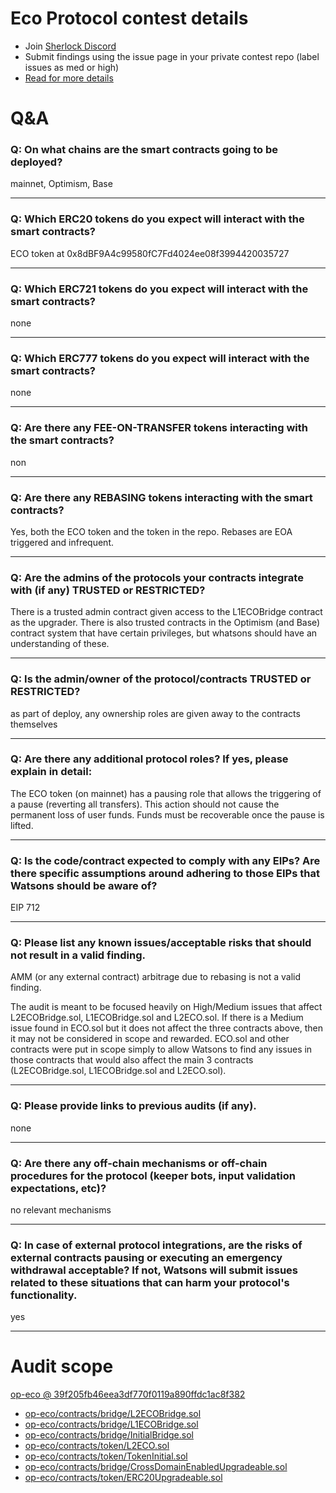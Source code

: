 
# Eco Protocol contest details

- Join [Sherlock Discord](https://discord.gg/MABEWyASkp)
- Submit findings using the issue page in your private contest repo (label issues as med or high)
- [Read for more details](https://docs.sherlock.xyz/audits/watsons)

# Q&A

### Q: On what chains are the smart contracts going to be deployed?
mainnet, Optimism, Base
___

### Q: Which ERC20 tokens do you expect will interact with the smart contracts? 
ECO token at 0x8dBF9A4c99580fC7Fd4024ee08f3994420035727
___

### Q: Which ERC721 tokens do you expect will interact with the smart contracts? 
none
___

### Q: Which ERC777 tokens do you expect will interact with the smart contracts? 
none
___

### Q: Are there any FEE-ON-TRANSFER tokens interacting with the smart contracts?

non
___

### Q: Are there any REBASING tokens interacting with the smart contracts?

Yes, both the ECO token and the token in the repo. Rebases are EOA triggered and infrequent.
___

### Q: Are the admins of the protocols your contracts integrate with (if any) TRUSTED or RESTRICTED?
There is a trusted admin contract given access to the L1ECOBridge contract as the upgrader. There is also trusted contracts in the Optimism (and Base) contract system that have certain privileges, but whatsons should have an understanding of these.
___

### Q: Is the admin/owner of the protocol/contracts TRUSTED or RESTRICTED?
as part of deploy, any ownership roles are given away to the contracts themselves
___

### Q: Are there any additional protocol roles? If yes, please explain in detail:
The ECO token (on mainnet) has a pausing role that allows the triggering of a pause (reverting all transfers). This action should not cause the permanent loss of user funds. Funds must be recoverable once the pause is lifted.
___

### Q: Is the code/contract expected to comply with any EIPs? Are there specific assumptions around adhering to those EIPs that Watsons should be aware of?
EIP 712
___

### Q: Please list any known issues/acceptable risks that should not result in a valid finding.
AMM (or any external contract) arbitrage due to rebasing is not a valid finding.

The audit is meant to be focused heavily on High/Medium issues that affect L2ECOBridge.sol, L1ECOBridge.sol and L2ECO.sol. If there is a Medium issue found in ECO.sol but it does not affect the three contracts above, then it may not be considered in scope and rewarded. ECO.sol and other contracts were put in scope simply to allow Watsons to find any issues in those contracts that would also affect the main 3 contracts (L2ECOBridge.sol, L1ECOBridge.sol and L2ECO.sol).
___

### Q: Please provide links to previous audits (if any).
none
___

### Q: Are there any off-chain mechanisms or off-chain procedures for the protocol (keeper bots, input validation expectations, etc)?
no relevant mechanisms
___

### Q: In case of external protocol integrations, are the risks of external contracts pausing or executing an emergency withdrawal acceptable? If not, Watsons will submit issues related to these situations that can harm your protocol's functionality.
yes
___



# Audit scope


[op-eco @ 39f205fb46eea3df770f0119a890ffdc1ac8f382](https://github.com/eco-association/op-eco/tree/39f205fb46eea3df770f0119a890ffdc1ac8f382)
- [op-eco/contracts/bridge/L2ECOBridge.sol](op-eco/contracts/bridge/L2ECOBridge.sol)
- [op-eco/contracts/bridge/L1ECOBridge.sol](op-eco/contracts/bridge/L1ECOBridge.sol)
- [op-eco/contracts/bridge/InitialBridge.sol](op-eco/contracts/bridge/InitialBridge.sol)
- [op-eco/contracts/token/L2ECO.sol](op-eco/contracts/token/L2ECO.sol)
- [op-eco/contracts/token/TokenInitial.sol](op-eco/contracts/token/TokenInitial.sol)
- [op-eco/contracts/bridge/CrossDomainEnabledUpgradeable.sol](op-eco/contracts/bridge/CrossDomainEnabledUpgradeable.sol)
- [op-eco/contracts/token/ERC20Upgradeable.sol](op-eco/contracts/token/ERC20Upgradeable.sol)


